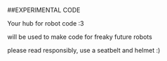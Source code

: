 ##EXPERIMENTAL CODE

Your hub for robot code :3

will be used to make code for freaky future robots

please read responsibly, use a seatbelt and helmet :)
